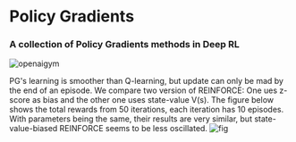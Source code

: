 # Policy Gradients
### A collection of Policy Gradients methods in Deep RL


![openaigym](https://user-images.githubusercontent.com/53110326/81946457-f3702b80-9631-11ea-9afd-064e8b7a1ff3.gif)


PG's learning is smoother than Q-learning, but update can only be mad by the end of an episode. We compare two version of REINFORCE: One ues z-score as bias and the other one uses state-value V(s). The figure below shows the total rewards from 50 iterations, each iteration has 10 episodes. With parameters being the same, their results are very similar, but state-value-biased REINFORCE seems to be less oscillated. 
![fig](https://user-images.githubusercontent.com/53110326/82118978-34407f80-97ad-11ea-9582-c2ab63257b23.png)
